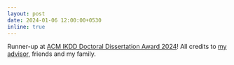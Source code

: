 ```yaml
---
layout: post
date: 2024-01-06 12:00:00+0530
inline: true
---
```


Runner-up at [ACM IKDD Doctoral Dissertation Award 2024](https://ikdd.acm.org/awards.php)! All credits to [my advisor](https://people.iith.ac.in/vineethnb/), friends and my family.